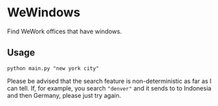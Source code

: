 # WeWindows

Find WeWork offices that have windows.

## Usage

`python main.py "new york city"`

Please be advised that the search feature is non-deterministic as far as I can tell.
If, for example, you search `"denver"` and it sends to to Indonesia and then Germany, please just try again.
